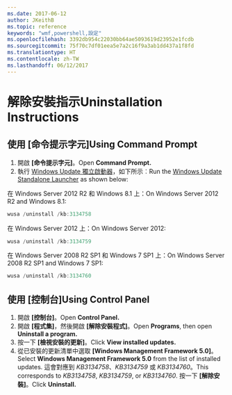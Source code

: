 ```yaml
---
ms.date: 2017-06-12
author: JKeithB
ms.topic: reference
keywords: "wmf,powershell,設定"
ms.openlocfilehash: 3392db954c22030bb64ae5093619d23952e1fcdb
ms.sourcegitcommit: 75f70c7df01eea5e7a2c16f9a3ab1dd437a1f8fd
ms.translationtype: HT
ms.contentlocale: zh-TW
ms.lasthandoff: 06/12/2017
---
```

# <a name="uninstallation-instructions"></a><span data-ttu-id="c8670-102">解除安裝指示</span><span class="sxs-lookup"><span data-stu-id="c8670-102">Uninstallation Instructions</span></span>

## <a name="using-command-prompt"></a><span data-ttu-id="c8670-103">使用 [命令提示字元]</span><span class="sxs-lookup"><span data-stu-id="c8670-103">Using Command Prompt</span></span>
1.  <span data-ttu-id="c8670-104">開啟 **[命令提示字元]**。</span><span class="sxs-lookup"><span data-stu-id="c8670-104">Open **Command Prompt.**</span></span>
2.  <span data-ttu-id="c8670-105">執行 [Windows Update 獨立啟動器](https://support.microsoft.com/en-us/kb/934307)，如下所示︰</span><span class="sxs-lookup"><span data-stu-id="c8670-105">Run the [Windows Update Standalone Launcher](https://support.microsoft.com/en-us/kb/934307) as shown below:</span></span>

<span data-ttu-id="c8670-106">在 Windows Server 2012 R2 和 Windows 8.1 上：</span><span class="sxs-lookup"><span data-stu-id="c8670-106">On Windows Server 2012 R2 and Windows 8.1:</span></span>
```powershell
wusa /uninstall /kb:3134758
```
<span data-ttu-id="c8670-107">在 Windows Server 2012 上：</span><span class="sxs-lookup"><span data-stu-id="c8670-107">On Windows Server 2012:</span></span>
```powershell
wusa /uninstall /kb:3134759
```
<span data-ttu-id="c8670-108">在 Windows Server 2008 R2 SP1 和 Windows 7 SP1 上：</span><span class="sxs-lookup"><span data-stu-id="c8670-108">On Windows Server 2008 R2 SP1 and Windows 7 SP1:</span></span>
```powershell
wusa /uninstall /kb:3134760
```

## <a name="using-control-panel"></a><span data-ttu-id="c8670-109">使用 [控制台]</span><span class="sxs-lookup"><span data-stu-id="c8670-109">Using Control Panel</span></span>
1.  <span data-ttu-id="c8670-110">開啟 **[控制台]**。</span><span class="sxs-lookup"><span data-stu-id="c8670-110">Open **Control Panel.**</span></span>
2.  <span data-ttu-id="c8670-111">開啟 **[程式集]**，然後開啟 **[解除安裝程式]**。</span><span class="sxs-lookup"><span data-stu-id="c8670-111">Open **Programs**, then open **Uninstall a program.**</span></span>
3.  <span data-ttu-id="c8670-112">按一下 **[檢視安裝的更新]**。</span><span class="sxs-lookup"><span data-stu-id="c8670-112">Click **View installed updates.**</span></span>
4.  <span data-ttu-id="c8670-113">從已安裝的更新清單中選取 **[Windows Management Framework 5.0]**。</span><span class="sxs-lookup"><span data-stu-id="c8670-113">Select **Windows Management Framework 5.0** from the list of installed updates.</span></span> <span data-ttu-id="c8670-114">這會對應到 *KB3134758*、*KB3134759* 或 *KB3134760*。</span><span class="sxs-lookup"><span data-stu-id="c8670-114">This corresponds to *KB3134758*, *KB3134759*, or *KB3134760*.</span></span> <span data-ttu-id="c8670-115">按一下 **[解除安裝]**。</span><span class="sxs-lookup"><span data-stu-id="c8670-115">Click **Uninstall.**</span></span>

